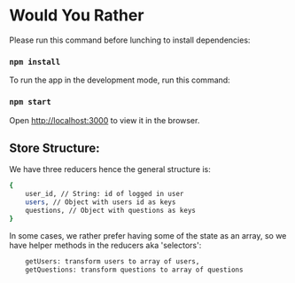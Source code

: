 # Would You Rather

Please run this command before lunching to install dependencies:

### `npm install`

To run the app in the development mode, run this command:

### `npm start`

Open [http://localhost:3000](http://localhost:3000) to view it in the browser.

## Store Structure:

We have three reducers hence the general structure is:

```sh
{
    user_id, // String: id of logged in user
    users, // Object with users id as keys
    questions, // Object with questions as keys
}
```

In some cases, we rather prefer having some of the state as an array, so we have helper methods in the reducers aka 'selectors':

```sh
    getUsers: transform users to array of users,
    getQuestions: transform questions to array of questions
```

